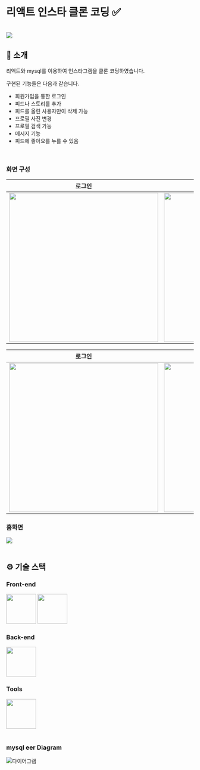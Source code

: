 
# 리액트 인스타 클론 코딩 ✅

<br/> [<img src="https://img.shields.io/badge/프로젝트 기간-2024.09.10~2024.10.19-green?style=flat&logo=&logoColor=white" />]()

</div> 

## 📝 소개
리액트와 mysql를 이용하여 인스타그램을 클론 코딩하였습니다.

구현된 기능들은 다음과 같습니다.
- 회원가입을 통한 로그인 
- 피드나 스토리를 추가
- 피드를 올린 사용자만이 삭제 가능
- 프로필 사진 변경
- 프로필 검색 가능
- 메시지 기능
- 피드에 좋아요를 누를 수 있음


<br />

### 화면 구성

|로그인|메시지|
|:---:|:---:|
|<img src="https://user-images.githubusercontent.com/80824750/208456048-acbf44a8-cd71-4132-b35a-500047adbe1c.gif" width="400"/>|<img src="https://user-images.githubusercontent.com/80824750/208456234-fb5fe434-aa65-4d7a-b955-89098d5bbe0b.gif" width="400"/>|

|로그인|메시지|
|:---:|:---:|
|<img src="https://user-images.githubusercontent.com/80824750/208456048-acbf44a8-cd71-4132-b35a-500047adbe1c.gif" width="400"/>|<img src="https://user-images.githubusercontent.com/80824750/208456234-fb5fe434-aa65-4d7a-b955-89098d5bbe0b.gif" width="400"/>|

### 홈화면
<img src="https://user-images.githubusercontent.com/80824750/208454673-0449e49c-57c6-4a6b-86cf-66c5b1e623dc.png">

<br />

<br />

## ⚙ 기술 스택

### Front-end
<div>
<img src="https://github.com/yewon-Noh/readme-template/blob/main/skills/JavaScript.png?raw=true" width="80">
<img src="https://github.com/yewon-Noh/readme-template/blob/main/skills/React.png?raw=true" width="80">
</div>

### Back-end
<div>
<img src="https://github.com/yewon-Noh/readme-template/blob/main/skills/Mysql.png?raw=true" width="80">
</div>


### Tools
<div>
<img src="https://github.com/yewon-Noh/readme-template/blob/main/skills/Github.png?raw=true" width="80">
</div>

<br />


### mysql eer Diagram

![다이어그램](https://github.com/user-attachments/assets/367e021c-49b6-4050-9d96-ec4b9f66a2af)


